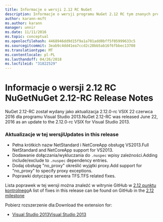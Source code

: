 ```yaml
---
title: Informacje o wersji 2.12 RC NuGet
description: Informacje o wersji programu NuGet 2.12 RC tym znanych problemów, poprawki, dodatkowe funkcje i dcr.
author: karann-msft
ms.author: karann
manager: unnir
ms.date: 11/11/2016
ms.topic: conceptual
ms.openlocfilehash: 4468946dd9d15f9a1a701add0bff5f05999633c5
ms.sourcegitcommit: 3eab9c4dd41ea7ccd2c28bb5ab16f6fbbec13708
ms.translationtype: MT
ms.contentlocale: pl-PL
ms.lasthandoff: 04/26/2018
ms.locfileid: "31822529"
---
```

# <a name="nuget-212-rc-release-notes"></a><span data-ttu-id="191f8-103">Informacje o wersji 2.12 RC NuGet</span><span class="sxs-lookup"><span data-stu-id="191f8-103">NuGet 2.12-RC Release Notes</span></span>

<span data-ttu-id="191f8-104">NuGet 2.12-RC został wydany jako aktualizacja 2.12.0-rc VSIX 22 czerwca 2016 dla programu Visual Studio 2013.</span><span class="sxs-lookup"><span data-stu-id="191f8-104">NuGet 2.12-RC was released June 22, 2016 as an update to the 2.12.0-rc VSIX for Visual Studio 2013.</span></span>

### <a name="updates-in-this-release"></a><span data-ttu-id="191f8-105">Aktualizacje w tej wersji</span><span class="sxs-lookup"><span data-stu-id="191f8-105">Updates in this release</span></span>

* <span data-ttu-id="191f8-106">Pełna krótkich nazw NetStandard i NetCoreApp obsługę VS2013.</span><span class="sxs-lookup"><span data-stu-id="191f8-106">Full NetStandard  and NetCoreApp support for VS2013.</span></span>
* <span data-ttu-id="191f8-107">Dodawanie dołączania/wykluczania do `.nuspec` wpisy zależności.</span><span class="sxs-lookup"><span data-stu-id="191f8-107">Adding include/exclude to `.nuspec` dependency entries.</span></span>
* <span data-ttu-id="191f8-108">Dodaj obsługę "no_proxy" określić wyjątki proxy.</span><span class="sxs-lookup"><span data-stu-id="191f8-108">Add support for "no_proxy" to specify proxy exceptions.</span></span>
* <span data-ttu-id="191f8-109">Poprawki dotyczące serwera TFS.</span><span class="sxs-lookup"><span data-stu-id="191f8-109">TFS related fixes.</span></span>

<span data-ttu-id="191f8-110">Lista poprawek w tej wersji można znaleźć w witrynie GitHub w [2.12 punktu kontrolnego](https://github.com/NuGet/Home/issues?q=milestone%3A2.12+is%3Aclosed)</span><span class="sxs-lookup"><span data-stu-id="191f8-110">A list of fixes in this release can be found on GitHub in the [2.12 milestone](https://github.com/NuGet/Home/issues?q=milestone%3A2.12+is%3Aclosed)</span></span>

<span data-ttu-id="191f8-111">Pobierz rozszerzenie dla:</span><span class="sxs-lookup"><span data-stu-id="191f8-111">Download the extension for:</span></span>

* [<span data-ttu-id="191f8-112">Visual Studio 2013</span><span class="sxs-lookup"><span data-stu-id="191f8-112">Visual Studio 2013</span></span>](https://dist.nuget.org/visualstudio-2013-vsix/v2.12.0-rc/NuGet.Tools.vsix)
